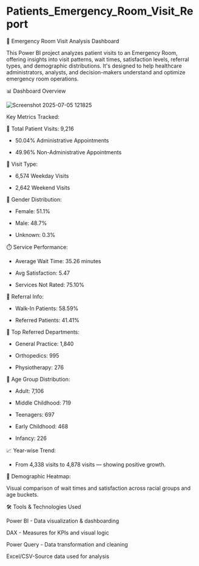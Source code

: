 # Patients_Emergency_Room_Visit_Report

🏥 Emergency Room Visit Analysis Dashboard

This Power BI project analyzes patient visits to an Emergency Room, offering insights into visit patterns, wait times, satisfaction levels, referral types, and demographic distributions. It's designed to help healthcare administrators, analysts, and decision-makers understand and optimize emergency room operations.

 📊 Dashboard Overview

![Screenshot 2025-07-05 121825](https://github.com/user-attachments/assets/f9fa744f-6ba9-4609-bb9f-03299057ed53)


 Key Metrics Tracked:
 
 🧍 Total Patient Visits: 9,216

  - 50.04% Administrative Appointments
    
  - 49.96% Non-Administrative Appointments
    

📅 Visit Type:
  
  - 6,574 Weekday Visits
    
  - 2,642 Weekend Visits
    

👥 Gender Distribution:

  - Female: 51.1%
    
  - Male: 48.7%
    
  - Unknown: 0.3%
    

⏱️ Service Performance:

  - Average Wait Time: 35.26 minutes
    
  - Avg Satisfaction: 5.47
    
  - Services Not Rated: 75.10%
    

  🔁 Referral Info:
  
  - Walk-In Patients: 58.59%
    
  - Referred Patients: 41.41%
    

🏥 Top Referred Departments:

  - General Practice: 1,840
    
  - Orthopedics: 995
    
  - Physiotherapy: 276
    

👶 Age Group Distribution:

  - Adult: 7,106
    
  - Middle Childhood: 719
    
  - Teenagers: 697
    
  - Early Childhood: 468
    
  - Infancy: 226
    

📈 Year-wise Trend:
  
-  From 4,338 visits to 4,878 visits — showing positive growth.

🎨 Demographic Heatmap:

 Visual comparison of wait times and satisfaction across racial groups and age buckets.

🛠️ Tools & Technologies Used

Power BI - Data visualization & dashboarding

DAX - Measures for KPIs and visual logic

Power Query - Data transformation and cleaning

Excel/CSV-Source data used for analysis

